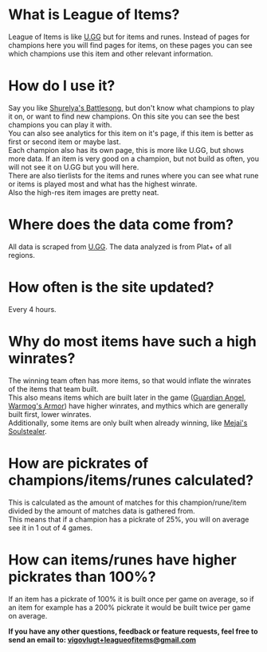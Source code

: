 # What is League of Items?

League of Items is like [U.GG](https://u.gg) but for items and runes. Instead of pages for champions here you will find
pages for items, on these pages you can see which champions use this item and other relevant information.

# How do I use it?

Say you like [Shurelya's Battlesong](/items/2065), but don't know what champions to play it on, or want to find new
champions. On this site you can see the best champions you can play it with.  
You can also see analytics for this item on it's page, if this item is better as first or second item or maybe last.  
Each champion also has its own page, this is more like U.GG, but shows more data. If an item is very good on a champion,
but not build as often, you will not see it on U.GG but you will here.  
There are also tierlists for the items and runes where you can see what rune or items is played most and what has the
highest winrate.  
Also the high-res item images are pretty neat.

# Where does the data come from?

All data is scraped from [U.GG](https://u.gg). The data analyzed is from Plat+ of all regions.

# How often is the site updated?

Every 4 hours.

# Why do most items have such a high winrates?

The winning team often has more items, so that would inflate the winrates of the items that team built.  
This also means items which are built later in the game ([Guardian Angel](/items/3026), [Warmog's Armor](/items/3083))
have higher winrates, and mythics which are generally built first, lower winrates.  
Additionally, some items are only built when already winning, like [Mejai's Soulstealer](/items/3041).

# How are pickrates of champions/items/runes calculated?

This is calculated as the amount of matches for this champion/rune/item divided by the amount of matches data is
gathered from.  
This means that if a champion has a pickrate of 25%, you will on average see it in 1 out of 4 games.

# How can items/runes have higher pickrates than 100%?

If an item has a pickrate of 100% it is built once per game on average, so if an item for example has a 200% pickrate it
would be built twice per game on average.

**If you have any other questions, feedback or feature requests, feel free to send an email
to: [vigovlugt+leagueofitems@gmail.com](mailto:vigovlugt+leagueofitems@gmail.com)**
